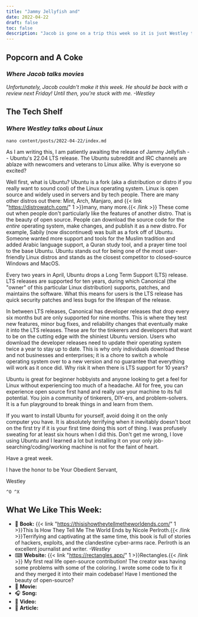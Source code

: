 ```yaml
---
title: "Jammy Jellyfish and"
date: 2022-04-22
draft: false
toc: false
description: "Jacob is gone on a trip this week so it is just Westley talking about the release of Ubuntu 22.04."
---
```

## Popcorn and A Coke
### *Where Jacob talks movies*
*Unfortunately, Jacob couldn't make it this week. He should be back with a review next Friday! Until then, you're stuck with me. -Westley*

## The Tech Shelf
### *Where Westley talks about Linux*

`nano content/posts/2022-04-22/index.md`

As I am writing this, I am patiently awaiting the release of Jammy Jellyfish -- Ubuntu's 22.04 LTS release. The Ubuntu subreddit and IRC channels are ablaze with newcomers and veterans to Linux alike. Why is everyone so excited?

Well first, what is Ubuntu? Ubuntu is a fork (aka a distribution or distro if you really want to sound cool) of the Linux operating system. Linux is open source and widely used in servers and by tech people. There are many other distros out there: Mint, Arch, Manjaro, and {{< link "https://distrowatch.com/" 1 >}}many, many more.{{< /link >}} These come out when people don't particularly like the features of another distro. That is the beauty of open source. People can download the source code for the *entire* operating system, make changes, and publish it as a new distro. For example, Sabily (now discontinued) was built as a fork off of Ubuntu. Someone wanted more support and tools for the Muslim tradition and added Arabic language support, a Quran study tool, and a prayer time tool to the base Ubuntu. Ubuntu stands out for being one of the most user-friendly Linux distros and stands as the closest competitor to closed-source Windows and MacOS.

Every two years in April, Ubuntu drops a Long Term Support (LTS) release. LTS releases are supported for ten years, during which Canonical (the "owner" of this particular Linux distribution) supports, patches, and maintains the software. What this means for users is the LTS release has quick security patches and less bugs for the lifespan of the release.

In between LTS releases, Canonical has developer releases that drop every six months but are only supported for nine months. This is where they test new features, minor bug fixes, and reliability changes that eventually make it into the LTS releases. These are for the tinkerers and developers that want to be on the cutting edge with the shiniest Ubuntu version. Users who download the developer releases need to update their operating system twice a year to stay up to date. This is why only individuals download these and not businesses and enterprises; it is a chore to switch a whole operating system over to a new version and no guarantee that everything will work as it once did. Why risk it when there is LTS support for 10 years?

Ubuntu is great for beginner hobbyists and anyone looking to get a feel for Linux without experiencing too much of a headache. All for free, you can experience open source first hand and really use your machine to its full potential. You join a community of tinkerers, DIY-ers, and problem-solvers. It is a fun playground to break things in and learn from them.

If you want to install Ubuntu for yourself, avoid doing it on the only computer you have. It is absolutely terrifying when it inevitably doesn't boot on the first try if it is your first time doing this sort of thing. I was profusely sweating for at least six hours when I did this. Don't get me wrong, I love using Ubuntu and I learned a lot but installing it on your only job-searching/coding/working machine is not for the faint of heart.

Have a great week.

I have the honor to be Your Obedient Servant,

Westley

`^O ^X`

## What We Like This Week:
- &#x1F4D6; **Book:** {{< link "https://thisishowtheytellmetheworldends.com/" 1 >}}This Is How They Tell Me The World Ends by Nicole Perlroth.{{< /link >}}Terrifying and captivating at the same time, this book is full of stories of hackers, exploits, and the clandestine cyber-arms race. Perlroth is an excellent journalist and writer. *-Westley*
- &#x2328; **Website:** {{< link "https://rectangles.app/" 1 >}}Rectangles.{{< /link >}} My first real life open-source contribution! The creator was having some problems with some of the coloring. I wrote some code to fix it and they merged it into their main codebase! Have I mentioned the beauty of open-source?
- &#x1F3A6; **Movie:**
- &#x1F3A7; **Song:**
- &#x1F4AC; **Video:**
- &#x1F4F0; **Article:**